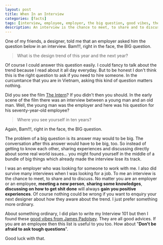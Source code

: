 ```yaml
---
layout: post
title: When In an Interview
categories: [facts]
tags: [interview, employee, employer, the big question, good vibes, the intern]
description: An interview is the chance to meet, to share and to discuss.
---
```



One of my friends, a designer, told me that an employer asked him the question below in an interview. Bam!!!, right in the face, the BIG question.

> What is the design trend of this year and the next year?

Of course I could answer this question easily. I could fancy to talk about the trend because I read about it all day everyday. But to be honest I don't think this is the right question to ask if you need to hire someone. In the curcumtance that you are in Vietnam, asking this kind of question matters nothing.

Did you see the film [The Intern](https://en.wikipedia.org/wiki/The_Intern_(2015_film))? If you didn't then you should. In the early scene of the film there was an interview between a young man and an old man. Well, the young man was the employer and here was his question for his seventy-year-old employee?

> Where you see yourself in ten years?

Again, Bam!!!, right in the face, the BIG question.

The problem of a big question is its answer may would to be big. The conversation after this answer would have to be big, too. So instead of getting to know each other, sharing experiences and discussing directly about some real world issues... you might found yourself in the middle of a bundle of big things which already made the interview lose its track.

I was an employer who was looking for someone to work with me. I also did survive many interviews when I was looking for a job. To me an interview is the chance to meet, to share and to discuss. No matter you are an employer or an employee, __meeting a new person__, __sharing some knowledges__, __discussing on how to get shit done__ will always __gain you positive experiences__. Of course nothing could be wrong if you want to enquiry your next designer about how they aware about the trend. I just prefer something more ordinary.

About something ordinary, I did plan to write my Interview 101 but then I found these [good vibes from James Padolsey](http://james.padolsey.com/p/good-interview-vibes/ "Good Interview Vibes"). They are all good advices. If you are an employee then this list is useful to you too. How about "__Don't be afraid to ask tough questions__".

Good luck with that.

